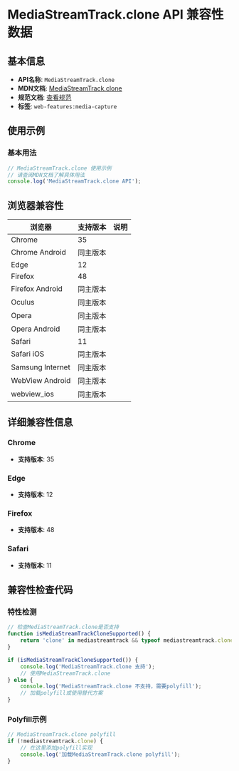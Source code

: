 # MediaStreamTrack.clone API 兼容性数据

## 基本信息

- **API名称**: `MediaStreamTrack.clone`
- **MDN文档**: [MediaStreamTrack.clone](https://developer.mozilla.org/docs/Web/API/MediaStreamTrack/clone)
- **规范文档**: [查看规范](https://w3c.github.io/mediacapture-main/#dom-mediastreamtrack-clone)
- **标签**: `web-features:media-capture`

## 使用示例

### 基本用法

```javascript
// MediaStreamTrack.clone 使用示例
// 请查阅MDN文档了解具体用法
console.log('MediaStreamTrack.clone API');
```

## 浏览器兼容性

| 浏览器 | 支持版本 | 说明 |
|--------|----------|------|
| Chrome | 35 |  |
| Chrome Android | 同主版本 |  |
| Edge | 12 |  |
| Firefox | 48 |  |
| Firefox Android | 同主版本 |  |
| Oculus | 同主版本 |  |
| Opera | 同主版本 |  |
| Opera Android | 同主版本 |  |
| Safari | 11 |  |
| Safari iOS | 同主版本 |  |
| Samsung Internet | 同主版本 |  |
| WebView Android | 同主版本 |  |
| webview_ios | 同主版本 |  |

## 详细兼容性信息

### Chrome

- **支持版本**: 35

### Edge

- **支持版本**: 12

### Firefox

- **支持版本**: 48

### Safari

- **支持版本**: 11

## 兼容性检查代码

### 特性检测

```javascript
// 检查MediaStreamTrack.clone是否支持
function isMediaStreamTrackCloneSupported() {
    return 'clone' in mediastreamtrack && typeof mediastreamtrack.clone === 'function';
}

if (isMediaStreamTrackCloneSupported()) {
    console.log('MediaStreamTrack.clone 支持');
    // 使用MediaStreamTrack.clone
} else {
    console.log('MediaStreamTrack.clone 不支持，需要polyfill');
    // 加载polyfill或使用替代方案
}
```

### Polyfill示例

```javascript
// MediaStreamTrack.clone polyfill
if (!mediastreamtrack.clone) {
    // 在这里添加polyfill实现
    console.log('加载MediaStreamTrack.clone polyfill');
}
```

